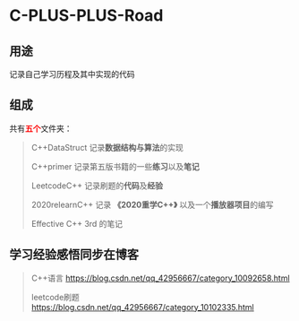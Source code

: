 # C-PLUS-PLUS-Road
## 用途
记录自己学习历程及其中实现的代码
## 组成
共有<font color = red>**五个**</font>文件夹：
> C++DataStruct 记录**数据结构与算法**的实现
> 
> C++primer 记录第五版书籍的一些**练习**以及**笔记**
> 
> LeetcodeC++ 记录刷题的**代码**及**经验**
>
> 2020relearnC++ 记录 **《2020重学C++》** 以及一个**播放器项目**的编写
> 
> Effective C++  3rd 的笔记

## 学习经验感悟同步在博客
> C++语言       https://blog.csdn.net/qq_42956667/category_10092658.html
> 
> leetcode刷题  https://blog.csdn.net/qq_42956667/category_10102335.html  
